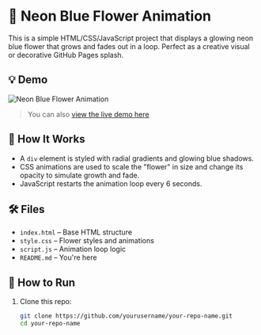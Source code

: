 # 🌸 Neon Blue Flower Animation

This is a simple HTML/CSS/JavaScript project that displays a glowing neon blue flower that grows and fades out in a loop. Perfect as a creative visual or decorative GitHub Pages splash.

## 💡 Demo

![Neon Blue Flower Animation](https://github.com/yourusername/your-repo-name/raw/main/demo.gif)

> You can also [view the live demo here](https://yourusername.github.io/your-repo-name)

## 🚀 How It Works

- A `div` element is styled with radial gradients and glowing blue shadows.
- CSS animations are used to scale the "flower" in size and change its opacity to simulate growth and fade.
- JavaScript restarts the animation loop every 6 seconds.

## 🛠 Files

- `index.html` – Base HTML structure
- `style.css` – Flower styles and animations
- `script.js` – Animation loop logic
- `README.md` – You're here

## 🧪 How to Run

1. Clone this repo:
   ```bash
   git clone https://github.com/yourusername/your-repo-name.git
   cd your-repo-name
